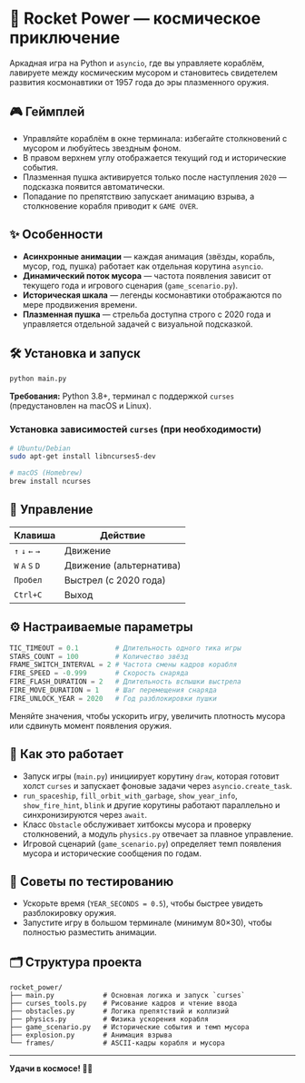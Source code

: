 # 🚀 Rocket Power — космическое приключение

Аркадная игра на Python и `asyncio`, где вы управляете кораблём, лавируете между космическим мусором и становитесь свидетелем развития космонавтики от 1957 года до эры плазменного оружия.

## 🎮 Геймплей

- Управляйте кораблём в окне терминала: избегайте столкновений с мусором и любуйтесь звездным фоном.
- В правом верхнем углу отображается текущий год и исторические события.
- Плазменная пушка активируется только после наступления `2020` — подсказка появится автоматически.
- Попадание по препятствию запускает анимацию взрыва, а столкновение корабля приводит к `GAME OVER`.

## ✨ Особенности

- **Асинхронные анимации** — каждая анимация (звёзды, корабль, мусор, год, пушка) работает как отдельная корутина `asyncio`.
- **Динамический поток мусора** — частота появления зависит от текущего года и игрового сценария (`game_scenario.py`).
- **Историческая шкала** — легенды космонавтики отображаются по мере продвижения времени.
- **Плазменная пушка** — стрельба доступна строго с 2020 года и управляется отдельной задачей с визуальной подсказкой.

## 🛠 Установка и запуск

```bash
python main.py
```

**Требования:** Python 3.8+, терминал с поддержкой `curses` (предустановлен на macOS и Linux).

### Установка зависимостей `curses` (при необходимости)

```bash
# Ubuntu/Debian
sudo apt-get install libncurses5-dev

# macOS (Homebrew)
brew install ncurses
```

## 🎯 Управление

| Клавиша | Действие |
|---------|----------|
| `↑` `↓` `←` `→` | Движение |
| `W` `A` `S` `D` | Движение (альтернатива) |
| `Пробел` | Выстрел (с 2020 года) |
| `Ctrl+C` | Выход |

## ⚙️ Настраиваемые параметры

```python
TIC_TIMEOUT = 0.1         # Длительность одного тика игры
STARS_COUNT = 100         # Количество звёзд
FRAME_SWITCH_INTERVAL = 2 # Частота смены кадров корабля
FIRE_SPEED = -0.999       # Скорость снаряда
FIRE_FLASH_DURATION = 2   # Длительность вспышки выстрела
FIRE_MOVE_DURATION = 1    # Шаг перемещения снаряда
FIRE_UNLOCK_YEAR = 2020   # Год разблокировки пушки
```

Меняйте значения, чтобы ускорить игру, увеличить плотность мусора или сдвинуть момент появления оружия.

## 🧠 Как это работает

- Запуск игры (`main.py`) инициирует корутину `draw`, которая готовит холст `curses` и запускает фоновые задачи через `asyncio.create_task`.
- `run_spaceship`, `fill_orbit_with_garbage`, `show_year_info`, `show_fire_hint`, `blink` и другие корутины работают параллельно и синхронизируются через `await`.
- Класс `Obstacle` обслуживает хитбоксы мусора и проверку столкновений, а модуль `physics.py` отвечает за плавное управление.
- Игровой сценарий (`game_scenario.py`) определяет темп появления мусора и исторические сообщения по годам.

## 🧪 Советы по тестированию

- Ускорьте время (`YEAR_SECONDS = 0.5`), чтобы быстрее увидеть разблокировку оружия.
- Запустите игру в большом терминале (минимум 80×30), чтобы полностью разместить анимации.

## 🗂 Структура проекта

```
rocket_power/
├── main.py            # Основная логика и запуск `curses`
├── curses_tools.py    # Рисование кадров и чтение ввода
├── obstacles.py       # Логика препятствий и коллизий
├── physics.py         # Физика ускорения корабля
├── game_scenario.py   # Исторические события и темп мусора
├── explosion.py       # Анимация взрыва
└── frames/            # ASCII-кадры корабля и мусора
```

---

**Удачи в космосе! 🚀✨**
